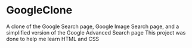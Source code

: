 # GoogleClone
A clone of the Google Search page, Google Image Search page, and a simplified version of the Google Advanced Search page
This project was done to help me learn HTML and CSS

